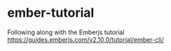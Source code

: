 # ember-tutorial
Following along with the Emberjs tutorial https://guides.emberjs.com/v2.10.0/tutorial/ember-cli/
